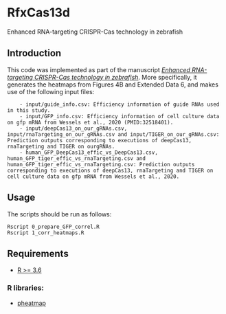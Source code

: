 # RfxCas13d
Enhanced RNA-targeting CRISPR-Cas technology in zebrafish

## Introduction

This code was implemented as part of the manuscript [*Enhanced RNA-targeting CRISPR-Cas technology in zebrafish*](https://www.biorxiv.org/content/10.1101/2024.10.08.617220v1). More specifically, it generates the heatmaps from Figures 4B and Extended Data 6, and makes use of the following input files:
```
	- input/guide_info.csv: Efficiency information of guide RNAs used in this study.
	- input/GFP_info.csv: Efficiency information of cell culture data on gfp mRNA from Wessels et al., 2020 (PMID:32518401).
	- input/deepCas13_on_our_gRNAs.csv, input/rnaTargeting_on_our_gRNAs.csv and input/TIGER_on_our_gRNAs.csv: Prediction outputs corresponding to executions of deepCas13, rnaTargeting and TIGER on ourgRNAs.
	- human_GFP_DeepCas13_effic_vs_DeepCas13.csv, human_GFP_tiger_effic_vs_rnaTargeting.csv and human_GFP_tiger_effic_vs_rnaTargeting.csv: Prediction outputs corresponding to executions of deepCas13, rnaTargeting and TIGER on cell culture data on gfp mRNA from Wessels et al., 2020.
```

## Usage

The scripts should be run as follows:

```
Rscript 0_prepare_GFP_correl.R
Rscript 1_corr_heatmaps.R
```
## Requirements
- [R >= 3.6](https://cran.r-project.org/)

### R libraries:
- [pheatmap](https://cran.r-project.org/package=pheatmap)
